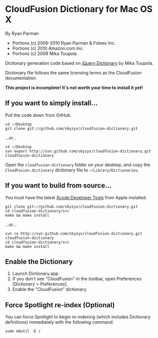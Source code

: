 # CloudFusion Dictionary for Mac OS X

By Ryan Parman

* Portions (c) 2006-2010 Ryan Parman & Foleeo Inc.
* Portions (c) 2010 Amazon.com Inc.
* Portions (c) 2009 Mika Tuupola

Dictionary generation code based on [jQuery Dictionary](http://github.com/tuupola/jquery_dictionary) by Mika Tuupola.

Dictionary file follows the same licensing terms as the CloudFusion documentation.

**This project is incomplete! It's not worth your time to install it yet!**


## If you want to simply install...

Pull the code down from GitHub.

	cd ~/Desktop
	git clone git://github.com/skyzyx/cloudfusion-dictionary.git

...or...

	cd ~/Desktop
	svn export http://svn.github.com/skyzyx/cloudfusion-dictionary.git cloudfusion-dictionary

Open the `cloudfusion-dictionary` folder on your desktop, and copy the `CloudFusion.dictionary` dictionary file to `~/Library/Dictionaries`.


## If you want to build from source...

You must have the latest [Xcode Developer Tools](http://developer.apple.com/technologies/xcode.html) from Apple installed.

	git clone git://github.com/skyzyx/cloudfusion-dictionary.git
	cd cloudfusion-dictionary/src
	make && make install

...or...

	svn co http://svn.github.com/skyzyx/cloudfusion-dictionary.git cloudfusion-dictionary
	cd cloudfusion-dictionary/src
	make && make install


## Enable the Dictionary

1. Launch Dictionary.app
2. If you don't see "CloudFusion" in the toolbar, open Preferences [Dictionary > Preferences].
3. Enable the "CloudFusion" dictionary.


## Force Spotlight re-index (Optional)

You can force Spotlight to begin re-indexing (which includes Dictionary definitions) immediately with the following command:

	sudo mdutil -E /
